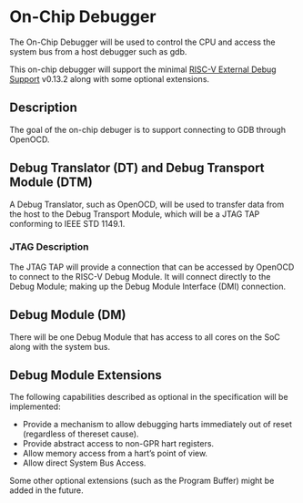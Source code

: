 # On-Chip Debugger

The On-Chip Debugger will be used to control the CPU and access the system bus from a
host debugger such as gdb.

This on-chip debugger will support the minimal [RISC-V External Debug Support](https://riscv.org/wp-content/uploads/2019/03/riscv-debug-release.pdf) v0.13.2
along with some optional extensions.

## Description

The goal of the on-chip debuger is to support connecting to GDB through OpenOCD. 

## Debug Translator (DT) and Debug Transport Module (DTM)

A Debug Translator, such as OpenOCD, will be used to
transfer data from the host to the Debug Transport Module, which will be a JTAG TAP
conforming to IEEE STD 1149.1.

### JTAG Description

The JTAG TAP will provide a connection that can be accessed by OpenOCD to connect to the
RISC-V Debug Module. It will connect directly to the Debug Module; making up the Debug Module
Interface (DMI) connection.

## Debug Module (DM)

There will be one Debug Module that has access to all cores on the SoC along with
the system bus.

## Debug Module Extensions

The following capabilities described as optional in the specification will be implemented:

- Provide a mechanism to allow debugging harts immediately out of reset (regardless of thereset cause).
- Provide abstract access to non-GPR hart registers.
- Allow memory access from a hart’s point of view.
- Allow direct System Bus Access.

Some other optional extensions (such as the Program Buffer) might be added in the future.
